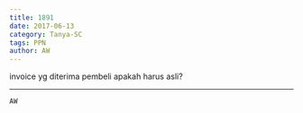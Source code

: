 ```yaml
---
title: 1891
date: 2017-06-13
category: Tanya-SC
tags: PPN
author: AW
---
```


invoice yg diterima pembeli apakah harus asli?

---



`AW`
